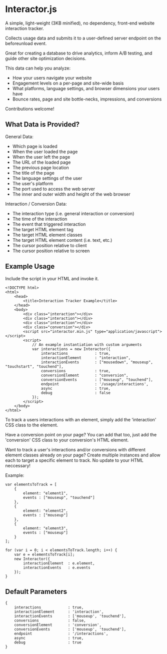 # Interactor.js
A simple, light-weight (3KB minified), no dependency, front-end website interaction tracker. 

Collects usage data and submits it to a user-defined server endpoint on the beforeunload event. 

Great for creating a database to drive analytics, inform A/B testing, and guide other site optimization decisions.

This data can help you analyze:
* How your users navigate your website
* Engagement levels on a per-page and site-wide basis
* What platforms, language settings, and browser dimensions your users have
* Bounce rates, page and site bottle-necks, impressions, and conversions

Contributions welcome!

## What Data is Provided?

General Data:

* Which page is loaded
* When the user loaded the page
* When the user left the page
* The URL of the loaded page
* The previous page location
* The title of the page
* The language settings of the user
* The user's platform
* The port used to access the web server
* The inner and outer width and height of the web browser

Interaction / Conversion Data: 

* The interaction type (i.e. general interaction or conversion)
* The time of the interaction
* The event that triggered interaction
* The target HTML element tag
* The target HTML element classes
* The target HTML element content (i.e. text, etc.)
* The cursor position relative to client
* The cursor position relative to screen

## Example Usage

Include the script in your HTML and invoke it. 

	<!DOCTYPE html>
	<html>
		<head>
			<title>Interaction Tracker Example</title>
		</head>
		<body>
			<div class="interaction"></div>
			<div class="interaction"></div>
			<div class="interaction"></div>
			<div class="conversion"></div>
			<script src="interactor.min.js" type="application/javascript"></script>
			<script>
				// An example instantiation with custom arguments
				var interactions = new Interactor({
					interactions            : true,
					interactionElement      : "interaction",
					interactionEvents       : ["mousedown", "mouseup", "touchstart", "touchend"],
					conversions             : true,
					conversionElement       : "conversion",
					conversionEvents        : ["mouseup", "touchend"],
					endpoint                : '/usage/interactions',
					async                   : true,
					debug                   : false
				});
			</script>
		</body>
	</html>

To track a users interactions with an element, simply add the 'interaction' CSS class to the element.

Have a conversion point on your page? You can add that too, just add the 'conversion' CSS class to your conversion's HTML element. 

Want to track a user's interactions and/or conversions with different element classes already on your page? Create multiple instances and allow each to target a specific element to track. No update to your HTML neccessary!

Example:

	var elementsToTrack = [
		{
			element: "element1",
			events : ["mouseup", "touchend"]
		}, 
		{
			element: "element2",
			events : ["mouseup"]
		},
		{ 
			element: "element3",
			events : ["mouseup"]
		}
	];

	for (var i = 0; i < elementsToTrack.length; i++) {
		var e = elementsToTrack[i];
		new Interactor({
			interactionElement 	: e.element,
			interactionEvents 	: e.events
		});
	} 

## Default Parameters
	{
		interactions            : true,
		interactionElement      : 'interaction',
		interactionEvents       : ['mouseup', 'touchend'],
		conversions             : false,
		conversionElement       : 'conversion',
		conversionEvents        : ['mouseup', 'touchend'],
		endpoint                : '/interactions',
		async                   : true,
		debug                   : true
	}
